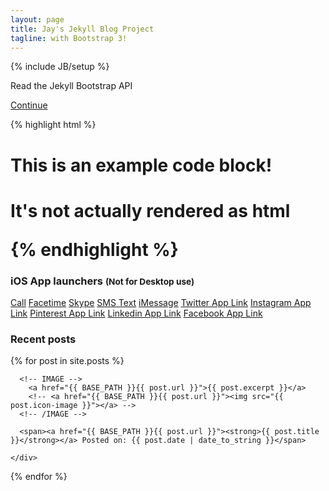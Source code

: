 ```yaml
---
layout: page
title: Jay's Jekyll Blog Project
tagline: with Bootstrap 3!
---
```

{% include JB/setup %}


<div class="row">
  <div class="col-md-12">
    <div class="jumbotron">
      <p>Read the Jekyll Bootstrap API</p>
      <a href="http://jekyllbootstrap.com/api/bootstrap-api.html" class="btn btn-lg btn-primary">Continue</a> 
    </div>
  </div>
</div>



{% highlight html %}
<h1>This is an example code block!<h1>
<p>It's not actually rendered as html</p>
{% endhighlight %}

<h3>iOS App launchers <small>(Not for Desktop use)</small></h3>
<!-- For iPhone & OSX --> <a href="tel:+17783840424" class="btn btn-success"><i class="fa fa-phone"></i> Call</a>
<!-- For iPhone & OSX --> <a href="facetime://j.holtslander@gmail.com" class="btn btn-success"><i class="fa fa-video-camera"></i> Facetime</a>
<!-- For iPhone & OSX --> <a href="skype:jason.holtslander?call" class="btn btn-info"><i class="fa fa-skype"></i> Skype</a>

<!-- For iPhone ONLY --> <a href="sms:j.holtslander@gmail.com" class="btn btn-success"><i class="fa fa-comment"></i> SMS Text</a>
<!-- For OSX ONLY --> <a href="imessage:j.holtslander@gmail.com" class="btn btn-primary"><i class="fa fa-comment"></i> iMessage</a>

<!-- For iPhone & OSX --> <a href="twitter://user?screen_name=j_holtslander" class="btn btn-default"><i class="fa fa-twitter"></i> Twitter App Link</a>
<!-- For iPhone ONLY --> <a href="instagram://user?username=j_holtslander" class="btn btn-default"><i class="fa fa-instagram"></i> Instagram App Link</a>
<!-- For iPhone ONLY --> <a href="pinterest://user/j_holtslander/" class="btn btn-default"><i class="fa fa-pinterest"></i> Pinterest App Link</a>
<!-- For iPhone ONLY --> <a href="linkedin://#profile/6031945" class="btn btn-default"><i class="fa fa-linkedin"></i> Linkedin App Link</a>
<!-- For iPhone ONLY --> <a href="fb://profile/570792107" class="btn btn-default"><i class="fa fa-facebook"></i> Facebook App Link</a>





<h3>Recent posts</h3>

<div class="row">
  {% for post in site.posts %}
    <div class="col-md-4 col-xs-6">

      <!-- IMAGE -->
        <a href="{{ BASE_PATH }}{{ post.url }}">{{ post.excerpt }}</a>
        <!-- <a href="{{ BASE_PATH }}{{ post.url }}"><img src="{{ post.icon-image }}"></a> -->
      <!-- /IMAGE -->

      <span><a href="{{ BASE_PATH }}{{ post.url }}"><strong>{{ post.title }}</strong></a> Posted on: {{ post.date | date_to_string }}</span>

    </div>
  {% endfor %}
</div>